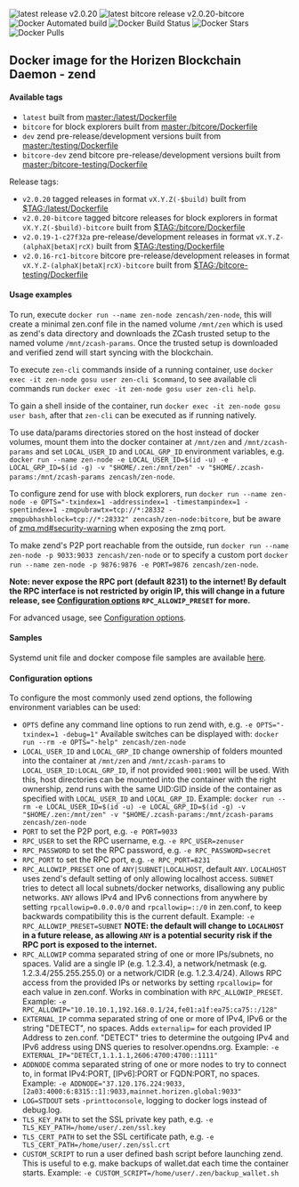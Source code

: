 ![latest release v2.0.20](https://img.shields.io/badge/latest%20release-v2.0.20-brightgreen.svg) ![latest bitcore release v2.0.20-bitcore](https://img.shields.io/badge/latest%20bitcore%20release-v2.0.20--bitcore-brightgreen.svg) ![Docker Automated build](https://img.shields.io/docker/automated/zencash/zen-node.svg) ![Docker Build Status](https://img.shields.io/docker/build/zencash/zen-node.svg) ![Docker Stars](https://img.shields.io/docker/stars/zencash/zen-node.svg) ![Docker Pulls](https://img.shields.io/docker/pulls/zencash/zen-node.svg)

## Docker image for the Horizen Blockchain Daemon - zend

#### Available tags

* `latest` built from [master:/latest/Dockerfile](https://github.com/ZencashOfficial/zen-node-docker/blob/master/latest/Dockerfile)
* `bitcore` for block explorers built from [master:/bitcore/Dockerfile](https://github.com/ZencashOfficial/zen-node-docker/blob/master/bitcore/Dockerfile)
* `dev` zend pre-release/development versions built from [master:/testing/Dockerfile](https://github.com/ZencashOfficial/zen-node-docker/blob/master/testing/Dockerfile)
* `bitcore-dev` zend bitcore pre-release/development versions built from [master:/bitcore-testing/Dockerfile](https://github.com/ZencashOfficial/zen-node-docker/blob/master/bitcore-testing/Dockerfile)

Release tags:
* `v2.0.20` tagged releases in format `vX.Y.Z(-$build)` built from [$TAG:/latest/Dockerfile](https://github.com/ZencashOfficial/zen-node-docker/blob/v2.0.20/latest/Dockerfile)
* `v2.0.20-bitcore` tagged bitcore releases for block explorers in format `vX.Y.Z(-$build)-bitcore` built from [$TAG:/bitcore/Dockerfile](https://github.com/ZencashOfficial/zen-node-docker/blob/v2.0.20-bitcore/bitcore/Dockerfile)
* `v2.0.19-1-c27f32a` pre-release/development releases in format `vX.Y.Z-(alphaX|betaX|rcX)` built from [$TAG:/testing/Dockerfile](https://github.com/ZencashOfficial/zen-node-docker/blob/v2.0.19-1-c27f32a/testing/Dockerfile)
* `v2.0.16-rc1-bitcore` bitcore pre-release/development releases in format `vX.Y.Z-(alphaX|betaX|rcX)-bitcore` built from [$TAG:/bitcore-testing/Dockerfile](https://github.com/ZencashOfficial/zen-node-docker/blob/v2.0.16-rc1-bitcore/bitcore-testing/Dockerfile)

#### Usage examples
To run, execute `docker run --name zen-node zencash/zen-node`, this will create a minimal zen.conf file in the named volume `/mnt/zen` which is used as zend's data directory and downloads the ZCash trusted setup to the named volume `/mnt/zcash-params`. Once the trusted setup is downloaded and verified zend will start syncing with the blockchain.

To execute `zen-cli` commands inside of a running container, use `docker exec -it zen-node gosu user zen-cli $command`, to see available cli commands run `docker exec -it zen-node gosu user zen-cli help`.

To gain a shell inside of the container, run `docker exec -it zen-node gosu user bash`, after that `zen-cli` can be executed as if running natively.

To use data/params directories stored on the host instead of docker volumes, mount them into the docker container at `/mnt/zen` and `/mnt/zcash-params` and set `LOCAL_USER_ID` and `LOCAL_GRP_ID` environment variables, e.g. `docker run --name zen-node -e LOCAL_USER_ID=$(id -u) -e LOCAL_GRP_ID=$(id -g) -v "$HOME/.zen:/mnt/zen" -v "$HOME/.zcash-params:/mnt/zcash-params zencash/zen-node`.

To configure zend for use with block explorers, run `docker run --name zen-node -e OPTS="-txindex=1 -addressindex=1 -timestampindex=1 -spentindex=1 -zmqpubrawtx=tcp://*:28332 -zmqpubhashblock=tcp://*:28332" zencash/zen-node:bitcore`, but be aware of [zmq.md#security-warning](https://github.com/ZencashOfficial/zen/blob/master/doc/zmq.md#security-warning) when exposing the zmq port.

To make zend's P2P port reachable from the outside, run `docker run --name zen-node -p 9033:9033 zencash/zen-node` or to specify a custom port `docker run --name zen-node -p 9876:9876 -e PORT=9876 zencash/zen-node`.

**Note: never expose the RPC port (default 8231) to the internet! By default the RPC interface is not restricted by origin IP, this will change in a future release, see [Configuration options](https://github.com/ZencashOfficial/zen-node-docker#configuration-options) `RPC_ALLOWIP_PRESET` for more.**

For advanced usage, see [Configuration options](https://github.com/ZencashOfficial/zen-node-docker#configuration-options).
#### Samples

Systemd unit file and docker compose file samples are available [here](https://github.com/ZencashOfficial/zen-node-docker/tree/master/samples).
#### Configuration options

To configure the most commonly used zend options, the following environment variables can be used:

* `OPTS` define any command line options to run zend with, e.g. `-e OPTS="-txindex=1 -debug=1"` Available switches can be displayed with: `docker run --rm -e OPTS="-help" zencash/zen-node`
* `LOCAL_USER_ID` and `LOCAL_GRP_ID` change ownership of folders mounted into the container at `/mnt/zen` and `/mnt/zcash-params` to `LOCAL_USER_ID:LOCAL_GRP_ID`, if not provided `9001:9001` will be used. With this, host directories can be mounted into the container with the right ownership, zend runs with the same UID:GID inside of the container as specified with `LOCAL_USER_ID` and `LOCAL_GRP_ID`. Example: `docker run --rm -e LOCAL_USER_ID=$(id -u) -e LOCAL_GRP_ID=$(id -g) -v "$HOME/.zen:/mnt/zen" -v "$HOME/.zcash-params:/mnt/zcash-params zencash/zen-node`
* `PORT` to set the P2P port, e.g. `-e PORT=9033`
* `RPC_USER` to set the RPC username, e.g. `-e RPC_USER=zenuser`
* `RPC_PASSWORD` to set the RPC password, e.g. `-e RPC_PASSWORD=secret`
* `RPC_PORT` to set the RPC port, e.g. `-e RPC_PORT=8231`
* `RPC_ALLOWIP_PRESET` one of `ANY|SUBNET|LOCALHOST`, default `ANY`. `LOCALHOST` uses zend's default setting of only allowing localhost access. `SUBNET` tries to detect all local subnets/docker networks, disallowing any public networks. `ANY` allows IPv4 and IPv6 connections from anywhere by setting `rpcallowip=0.0.0.0/0` and `rpcallowip=::/0` in zen.conf, to keep backwards compatibility this is the current default. Example: `-e RPC_ALLOWIP_PRESET=SUBNET`
**NOTE: the default will change to `LOCALHOST` in a future release, as allowing `ANY` is a potential security risk if the RPC port is exposed to the internet.**
* `RPC_ALLOWIP` comma separated string of one or more IPs/subnets, no spaces. Valid are a single IP (e.g. 1.2.3.4), a network/netmask (e.g. 1.2.3.4/255.255.255.0) or a network/CIDR (e.g. 1.2.3.4/24). Allows RPC access from the provided IPs or networks by setting `rpcallowip=` for each value in zen.conf. Works in combination with `RPC_ALLOWIP_PRESET`. Example: `-e RPC_ALLOWIP="10.10.10.1,192.168.0.1/24,fe01:a1f:ea75:ca75::/128"`
* `EXTERNAL_IP` comma separated string of one or more of IPv4, IPv6 or the string "DETECT", no spaces. Adds `externalip=` for each provided IP Address to zen.conf. "DETECT" tries to determine the outgoing IPv4 and IPv6 address using DNS queries to resolver.opendns.org. Example: `-e EXTERNAL_IP="DETECT,1.1.1.1,2606:4700:4700::1111"`
* `ADDNODE` comma separated string of one or more nodes to try to connect to, in format IPv4:PORT, [IPv6]:PORT or FQDN:PORT, no spaces. Example: `-e ADDNODE="37.120.176.224:9033,[2a03:4000:6:8315::1]:9033,mainnet.horizen.global:9033"`
* `LOG=STDOUT` sets `-printtoconsole`, logging to docker logs instead of debug.log.
* `TLS_KEY_PATH` to set the SSL private key path, e.g. `-e TLS_KEY_PATH=/home/user/.zen/ssl.key`
* `TLS_CERT_PATH` to set the SSL certificate path, e.g. `-e TLS_CERT_PATH=/home/user/.zen/ssl.crt`
* `CUSTOM_SCRIPT` to run a user defined bash script before launching zend. This is useful to e.g. make backups of wallet.dat each time the container starts. Example: `-e CUSTOM_SCRIPT=/home/user/.zen/backup_wallet.sh`
